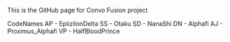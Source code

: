 This is the GitHub page for Convo Fusion project

CodeNames
AP - EpiizilonDelta
SS - Otaku
SD - NanaShi
DN - Alphafi
AJ - Proximus_Alphafi
VP - HalfBloodPrince

<!---
ConvoFusion/ConvoFusion is a ✨ special ✨ repository because its `README.md` (this file) appears on your GitHub profile.
You can click the Preview link to take a look at your changes.
--->
